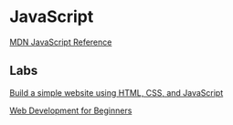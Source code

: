 # JavaScript

[MDN JavaScript Reference](https://developer.mozilla.org/en-US/docs/Web/JavaScript/Reference)

## Labs

[Build a simple website using HTML, CSS, and JavaScript](https://docs.microsoft.com/en-us/learn/modules/build-simple-website/)

[Web Development for Beginners](https://docs.microsoft.com/en-us/learn/paths/web-development-101/)